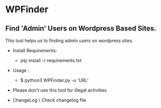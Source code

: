 # WPFinder
## Find 'Admin' Users on Wordpress Based Sites.

This tool helps us to finding admin users on wordpress sites.

* Install Requirements:
    - pip install -r requirements.txt

* Usage :
    - $ python3 WPFinder.py -u 'URL'


* Please don't use this tool for illegal activities.

* ChangeLog \ 
    Check changelog file